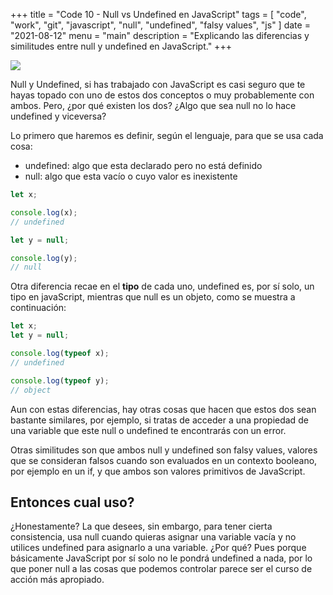 +++
title = "Code 10 - Null vs Undefined en JavaScript"
tags = [
	"code",
	"work",
	"git",
	"javascript",
	"null",
	"undefined",
	"falsy values",
	"js"
]
date = "2021-08-12"
menu = "main"
description = "Explicando las diferencias y similitudes entre null y undefined en JavaScript."
+++

![](/null-undefined.png)

Null y Undefined, si has trabajado con JavaScript es casi seguro que te hayas topado con uno de estos dos conceptos o muy probablemente con ambos. Pero, ¿por qué existen los dos? ¿Algo que sea null no lo hace undefined y viceversa?

Lo primero que haremos es definir, según el lenguaje, para que se usa cada cosa:

- undefined: algo que esta declarado pero no está definido
- null: algo que esta vacío o cuyo valor es inexistente

```javascript
let x;

console.log(x); 
// undefined
```

```javascript
let y = null;

console.log(y); 
// null
```

Otra diferencia recae en el **tipo** de cada uno, undefined es, por sí solo, un tipo en javaScript, mientras que null es un objeto, como se muestra a continuación:

```javascript
let x;
let y = null;

console.log(typeof x); 
// undefined

console.log(typeof y); 
// object
```

Aun con estas diferencias, hay otras cosas que hacen que estos dos sean bastante similares, por ejemplo, si tratas de acceder a una propiedad de una variable que este null o undefined te encontrarás con un error.

Otras similitudes son que ambos null y undefined son falsy values, valores que se consideran falsos cuando son evaluados en un contexto booleano, por ejemplo en un if, y que ambos son valores primitivos de JavaScript.

## Entonces cual uso?

¿Honestamente? La que desees, sin embargo, para tener cierta consistencia, usa null cuando quieras asignar una variable vacía y no utilices undefined para asignarlo a una variable. ¿Por qué? Pues porque básicamente JavaScript por sí solo no le pondrá undefined a nada, por lo que poner null a las cosas que podemos controlar parece ser el curso de acción más apropiado.